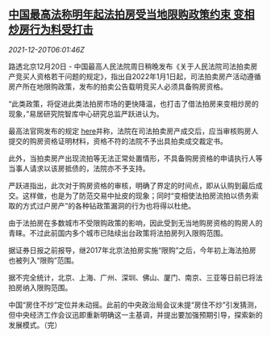 <!--1639981862000-->
[中国最高法称明年起法拍房受当地限购政策约束 变相炒房行为料受打击](https://cn.reuters.com/article/china-supreme-court-rea-auction-1220-idCNKBS2IZ0D8)
------

<div><i>2021-12-20T06:01:46Z</i></div><p>路透北京12月20日 - 中国最高人民法院周日稍晚发布《关于人民法院司法拍卖房产竞买人资格若干问题的规定》，指出自2022年1月1日起，司法拍卖房产活动遵循房产所在地限购政策，发布的拍卖公告载明竞买人必须具备购房资格。</p><p>“此类政策，将促进此类法拍房市场的更快降温，也打击了借法拍房来变相炒房的现象，”易居研究院智库中心研究总监严跃进认为。</p><p>最高法官网发布的规定 <a href="http://www.court.gov.cn/zixun-xiangqing-337651.html">here</a>并称，法院在司法拍卖房产成交后，应当审核购房人提交的购房资格证明材料，资格不符的法院不予出具拍卖成交裁定书。</p><p>此外，当拍卖房产出现流拍等无法正常处置情形，不具备购房资格的申请执行人等当事人请求以该房抵债的，法院亦不予支持。</p><p>严跃进指出，此次对于购房资格的审核，明确了界定的时间点，即从认购到最后成交。这样做，也是为了防范交易中扯皮的现象；同时“变相使法拍房流拍以债务索取的方式过户房产”的各种钻政策漏洞的行为也将得以杜绝。</p><p>由于法拍房在多数城市不受限购政策的影响，因此受到无当地购房资格的购房人的青睐。不过此前国内多个城市已陆续出台政策将法拍房列入限购范围。</p><p>据证券日报之前报导，继2017年北京法拍房实施“限购”之后，今年初上海法拍房也被列入“限购”范围。</p><p>据不完全统计，北京、上海、广州、深圳、佛山、厦门、南京、三亚等日前已将法拍房纳入限购范围。</p><p>中国“房住不炒”定位并未动摇。此前的中央政治局会议未提“房住不炒”引发猜测，但中央经济工作会议迅即重新明确这一主基调，并提出要加强预期引导，探索新的发展模式。（完）</p>
